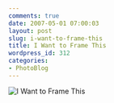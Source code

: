 ```yaml
---
comments: true
date: 2007-05-01 07:00:03
layout: post
slug: i-want-to-frame-this
title: I Want to Frame This
wordpress_id: 312
categories:
- PhotoBlog
---
```


![I Want to Frame This](http://ryanfitzer.com/main/wp-content/uploads/2007/04/washme.jpg)
